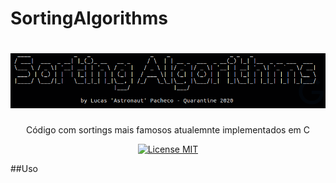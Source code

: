 # SortingAlgorithms
<h1 align="center">
  <img src="./src/img/iha.png" alt="SortingAlgorithms" width=700>
</h1>

<p align="center">Código com sortings mais famosos atualemnte implementados em C</p>

<p align="center">
  <a href="https://opensource.org/licenses/MIT">
    <img src="https://img.shields.io/badge/License-MIT-blue.svg" alt="License MIT">
  </a>
</p>

##Uso

